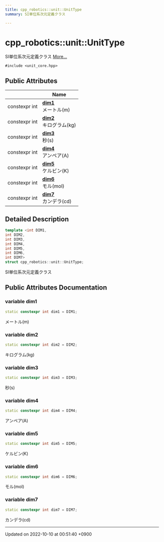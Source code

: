 ```yaml
---
title: cpp_robotics::unit::UnitType
summary: SI単位系次元定義クラス 

---
```


# cpp_robotics::unit::UnitType



SI単位系次元定義クラス  [More...](#detailed-description)


`#include <unit_core.hpp>`

## Public Attributes

|                | Name           |
| -------------- | -------------- |
| constexpr int | **[dim1](/cpp_robotics/doxybook/Classes/structcpp__robotics_1_1unit_1_1UnitType/#variable-dim1)** <br>メートル(m)  |
| constexpr int | **[dim2](/cpp_robotics/doxybook/Classes/structcpp__robotics_1_1unit_1_1UnitType/#variable-dim2)** <br>キログラム(kg)  |
| constexpr int | **[dim3](/cpp_robotics/doxybook/Classes/structcpp__robotics_1_1unit_1_1UnitType/#variable-dim3)** <br>秒(s)  |
| constexpr int | **[dim4](/cpp_robotics/doxybook/Classes/structcpp__robotics_1_1unit_1_1UnitType/#variable-dim4)** <br>アンペア(A)  |
| constexpr int | **[dim5](/cpp_robotics/doxybook/Classes/structcpp__robotics_1_1unit_1_1UnitType/#variable-dim5)** <br>ケルビン(K)  |
| constexpr int | **[dim6](/cpp_robotics/doxybook/Classes/structcpp__robotics_1_1unit_1_1UnitType/#variable-dim6)** <br>モル(mol)  |
| constexpr int | **[dim7](/cpp_robotics/doxybook/Classes/structcpp__robotics_1_1unit_1_1UnitType/#variable-dim7)** <br>カンデラ(cd)  |

## Detailed Description

```cpp
template <int DIM1,
int DIM2,
int DIM3,
int DIM4,
int DIM5,
int DIM6,
int DIM7>
struct cpp_robotics::unit::UnitType;
```

SI単位系次元定義クラス 
## Public Attributes Documentation

### variable dim1

```cpp
static constexpr int dim1 = DIM1;
```

メートル(m) 

### variable dim2

```cpp
static constexpr int dim2 = DIM2;
```

キログラム(kg) 

### variable dim3

```cpp
static constexpr int dim3 = DIM3;
```

秒(s) 

### variable dim4

```cpp
static constexpr int dim4 = DIM4;
```

アンペア(A) 

### variable dim5

```cpp
static constexpr int dim5 = DIM5;
```

ケルビン(K) 

### variable dim6

```cpp
static constexpr int dim6 = DIM6;
```

モル(mol) 

### variable dim7

```cpp
static constexpr int dim7 = DIM7;
```

カンデラ(cd) 

-------------------------------

Updated on 2022-10-10 at 00:51:40 +0900